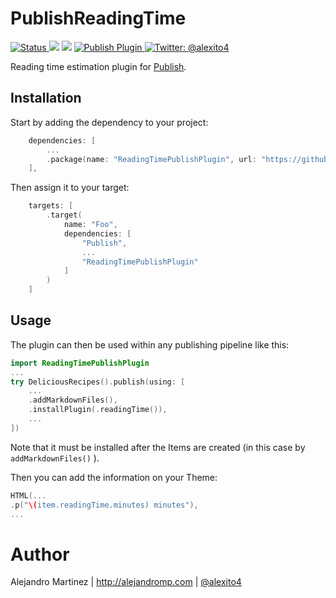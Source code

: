 # PublishReadingTime


<a href="https://github.com/alexito4/ReadingTimePublishPlugin/actions?query=workflow%3ATest+branch%3Amaster
">
    <img src="https://github.com/alexito4/ReadingTimePublishPlugin/workflows/Test/badge.svg?branch=master" alt="Status" />
</a>
[![](https://img.shields.io/endpoint?url=https%3A%2F%2Fswiftpackageindex.com%2Fapi%2Fpackages%2Falexito4%2FReadingTimePublishPlugin%2Fbadge%3Ftype%3Dswift-versions)](https://swiftpackageindex.com/alexito4/ReadingTimePublishPlugin)
[![](https://img.shields.io/endpoint?url=https%3A%2F%2Fswiftpackageindex.com%2Fapi%2Fpackages%2Falexito4%2FReadingTimePublishPlugin%2Fbadge%3Ftype%3Dplatforms)](https://swiftpackageindex.com/alexito4/ReadingTimePublishPlugin)
<a href="https://github.com/JohnSundell/Publish">
    <img src="https://img.shields.io/badge/Publish-Plugin-orange.svg?style=flat" alt="Publish Plugin" />
</a>
<a href="https://twitter.com/alexito4">
    <img src="https://img.shields.io/badge/twitter-@alexito4-blue.svg?style=flat" alt="Twitter: @alexito4" />
</a>

Reading time estimation plugin for [Publish](https://github.com/JohnSundell/Publish).

## Installation

Start by adding the dependency to your project:

```swift
    dependencies: [
        ...
        .package(name: "ReadingTimePublishPlugin", url: "https://github.com/alexito4/ReadingTimePublishPlugin", from: "0.2.0")
    ],
```

Then assign it to your target:

```swift
    targets: [
        .target(
            name: "Foo",
            dependencies: [
                "Publish",
                ...
                "ReadingTimePublishPlugin"
            ]
        )
    ]
```

## Usage

The plugin can then be used within any publishing pipeline like this:

```swift
import ReadingTimePublishPlugin
...
try DeliciousRecipes().publish(using: [
    ...
    .addMarkdownFiles(),
    .installPlugin(.readingTime()),
    ...
])
```
Note that it must be installed after the Items are created (in this case by `addMarkdownFiles()` ).

Then you can add the information on your Theme:

```swift
HTML(...
.p("\(item.readingTime.minutes) minutes"),
...
```

# Author

Alejandro Martinez | http://alejandromp.com | [@alexito4](https://twitter.com/alexito4)
